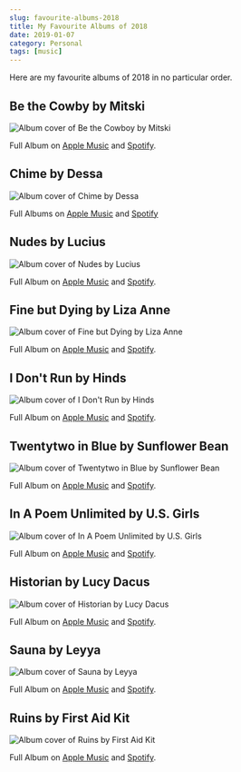 ```yaml
---
slug: favourite-albums-2018
title: My Favourite Albums of 2018
date: 2019-01-07
category: Personal
tags: [music]
---
```


Here are my favourite albums of 2018 in no particular order.

## Be the Cowby by Mitski

![Album cover of Be the Cowboy by Mitski](/content/blog/2019-01-07-favourite-albums-2018/mitski-be-the-cowboy.jpg)

Full Album on [Apple Music](https://itunes.apple.com/at/album/be-the-cowboy/1373892692?l=en) and [Spotify](https://open.spotify.com/album/653wRjqO0GOZPQPcXpeAXD).

## Chime by Dessa

![Album cover of Chime by Dessa](/content/blog/2019-01-07-favourite-albums-2018/dessa-chime.jpg)

Full Albums on [Apple Music](https://itunes.apple.com/at/album/chime/1322884136?l=en) and [Spotify](https://open.spotify.com/album/1etfft6WKY1vsqz3apooRv)

## Nudes by Lucius

![Album cover of Nudes by Lucius](/content/blog/2019-01-07-favourite-albums-2018/lucius-nudes.jpg)

Full Album on [Apple Music](https://itunes.apple.com/at/album/nudes/1325910627?l=en) and [Spotify](https://open.spotify.com/album/4CJOeZrzjHBiLXEusekD5y).

## Fine but Dying by Liza Anne

![Album cover of Fine but Dying by Liza Anne](/content/blog/2019-01-07-favourite-albums-2018/liza-anne-fine-but-dying.jpg)

Full Album on [Apple Music](https://itunes.apple.com/at/album/fine-but-dying/1311631752?l=en) and [Spotify](https://open.spotify.com/album/6ELuMj5lPWzmvHhi3YeIOp).

## I Don't Run by Hinds

![Album cover of I Don't Run by Hinds](/content/blog/2019-01-07-favourite-albums-2018/hinds-i-dont-run.jpg)

Full Album on [Apple Music](https://itunes.apple.com/at/album/i-dont-run/1326887526?l=en) and [Spotify](https://open.spotify.com/album/5Cx9K3B2kOjSvAC23ADh3X).

## Twentytwo in Blue by Sunflower Bean

![Album cover of Twentytwo in Blue by Sunflower Bean](/content/blog/2019-01-07-favourite-albums-2018/sunflower-bean-twentytwo-in-blue.jpg)

Full Album on [Apple Music](https://itunes.apple.com/at/album/twentytwo-in-blue/1326887949?l=en) and [Spotify](https://open.spotify.com/album/0Ucku0CR3r5DRYc0KFdNAh).

## In A Poem Unlimited by U.S. Girls

![Album cover of In A Poem Unlimited by U.S. Girls](/content/blog/2019-01-07-favourite-albums-2018/us-girls-in-a-poem-unlimited.jpg)

Full Album on [Apple Music](https://itunes.apple.com/at/album/in-a-poem-unlimited/1311639242?l=en) and [Spotify](https://open.spotify.com/album/5mcuyVRQmrRlfFqDDfJI1q).

## Historian by Lucy Dacus

![Album cover of Historian by Lucy Dacus](/content/blog/2019-01-07-favourite-albums-2018/lucy-dacus-historian.jpg)

Full Album on [Apple Music](https://itunes.apple.com/at/album/historian/1316844364?l=en) and [Spotify](https://open.spotify.com/album/01GO03odsNlNLtvNETukWT).

## Sauna by Leyya

![Album cover of Sauna by Leyya](/content/blog/2019-01-07-favourite-albums-2018/leyya-sauna.jpg)

Full Album on [Apple Music](https://itunes.apple.com/at/album/sauna/1299087134?l=en) and [Spotify](https://open.spotify.com/album/03jizn8UHjDpaHeADxYtPK).

## Ruins by First Aid Kit

![Album cover of Ruins by First Aid Kit](/content/blog/2019-01-07-favourite-albums-2018/first-aid-kit-ruins.jpg)

Full Album on [Apple Music](https://itunes.apple.com/at/album/ruins/1298785869?l=en) and [Spotify](https://open.spotify.com/album/5l2Ts5Hd4BN2O28rZksznR).
